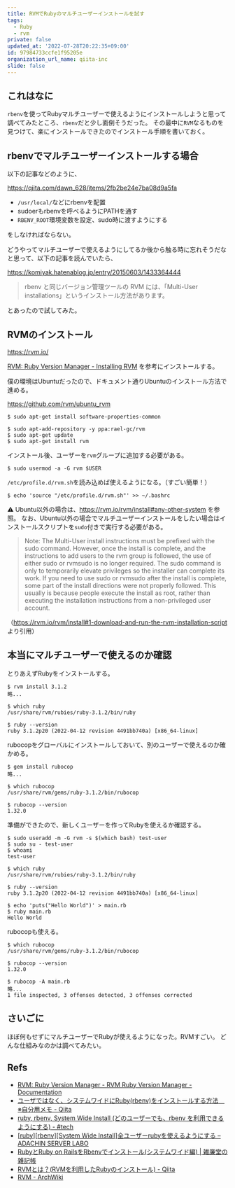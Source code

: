 ```yaml
---
title: RVMでRubyのマルチユーザーインストールを試す
tags:
  - Ruby
  - rvm
private: false
updated_at: '2022-07-28T20:22:35+09:00'
id: 97984733ccfe1f95205e
organization_url_name: qiita-inc
slide: false
---
```

## これはなに

`rbenv`を使ってRubyマルチユーザーで使えるようにインストールしようと思って調べてみたところ、`rbenv`だと少し面倒そうだった。
その最中に`RVM`なるものを見つけて、楽にインストールできたのでインストール手順を書いておく。

## rbenvでマルチユーザーインストールする場合

以下の記事などのように、

https://qiita.com/dawn_628/items/2fb2be24e7ba08d9a5fa

- `/usr/local/`などにrbenvを配置
- sudoerもrbenvを呼べるようにPATHを通す
- `RBENV_ROOT`環境変数を設定、sudo時に渡すようにする

をしなければならない。

どうやってマルチユーザーで使えるようにしてるか後から触る時に忘れそうだなと思って、以下の記事を読んでいたら、

https://komiyak.hatenablog.jp/entry/20150603/1433364444

> rbenv と同じバージョン管理ツールの RVM には、「Multi-User installations」というインストール方法があります。

とあったので試してみた。

## RVMのインストール

https://rvm.io/

[RVM: Ruby Version Manager - Installing RVM](https://rvm.io/rvm/install) を参考にインストールする。

僕の環境はUbuntuだったので、ドキュメント通りUbuntuのインストール方法で進める。

https://github.com/rvm/ubuntu_rvm

```console
$ sudo apt-get install software-properties-common

$ sudo apt-add-repository -y ppa:rael-gc/rvm
$ sudo apt-get update
$ sudo apt-get install rvm
```

インストール後、ユーザーを`rvm`グループに追加する必要がある。

```console
$ sudo usermod -a -G rvm $USER
```

`/etc/profile.d/rvm.sh`を読み込めば使えるようになる。（すごい簡単！）

```console
$ echo 'source "/etc/profile.d/rvm.sh"' >> ~/.bashrc
```

:warning: Ubuntu以外の場合は、https://rvm.io/rvm/install#any-other-system を参照。
なお、Ubuntu以外の場合でマルチユーザーインストールをしたい場合はインストールスクリプトを`sudo`付きで実行する必要がある。

> Note: The Multi-User install instructions must be prefixed with the sudo command. However, once the install is complete, and the instructions to add users to the rvm group is followed, the use of either sudo or rvmsudo is no longer required. The sudo command is only to temporarily elevate privileges so the installer can complete its work. If you need to use sudo or rvmsudo after the install is complete, some part of the install directions were not properly followed. This usually is because people execute the install as root, rather than executing the installation instructions from a non-privileged user account.

（https://rvm.io/rvm/install#1-download-and-run-the-rvm-installation-script より引用）

## 本当にマルチユーザーで使えるのか確認

とりあえずRubyをインストールする。

```console
$ rvm install 3.1.2
略...

$ which ruby
/usr/share/rvm/rubies/ruby-3.1.2/bin/ruby

$ ruby --version
ruby 3.1.2p20 (2022-04-12 revision 4491bb740a) [x86_64-linux]
```

rubocopをグローバルにインストールしておいて、別のユーザーで使えるのか確かめる。

```console
$ gem install rubocop
略...

$ which rubocop
/usr/share/rvm/gems/ruby-3.1.2/bin/rubocop

$ rubocop --version
1.32.0
```

準備ができたので、新しくユーザーを作ってRubyを使えるか確認する。

```console
$ sudo useradd -m -G rvm -s $(which bash) test-user
$ sudo su - test-user
$ whoami
test-user

$ which ruby
/usr/share/rvm/rubies/ruby-3.1.2/bin/ruby

$ ruby --version
ruby 3.1.2p20 (2022-04-12 revision 4491bb740a) [x86_64-linux]

$ echo 'puts("Hello World")' > main.rb
$ ruby main.rb
Hello World
```

rubocopも使える。

```console
$ which rubocop
/usr/share/rvm/gems/ruby-3.1.2/bin/rubocop

$ rubocop --version
1.32.0

$ rubocop -A main.rb
略...
1 file inspected, 3 offenses detected, 3 offenses corrected
```

## さいごに

ほぼ何もせずにマルチユーザーでRubyが使えるようになった。RVMすごい。
どんな仕組みなのかは調べてみたい。

## Refs

- [RVM: Ruby Version Manager - RVM Ruby Version Manager - Documentation](https://rvm.io/)
- [ユーザではなく、システムワイドにRuby(rbenv)をインストールする方法　※自分用メモ - Qiita](https://qiita.com/dawn_628/items/2fb2be24e7ba08d9a5fa)
- [ruby, rbenv, System Wide Install (どのユーザーでも、rbenv を利用できるようにする) - #tech](https://komiyak.hatenablog.jp/entry/20150603/1433364444)
- [[ruby][rbenv][System Wide Install]全ユーザーrubyを使えるようにする – ADACHIN SERVER LABO](https://blog.adachin.me/archives/2182)
- [RubyとRuby on RailsをRbenvでインストール(システムワイド編) | 雑廉堂の雑記帳](https://www.rough-and-cheap.jp/linux/ruby_rbenv_install_systemwide_on_ubuntu18_04/)
- [RVMとは？(RVMを利用したRubyのインストール) - Qiita](https://qiita.com/yunzeroin/items/f685c66a5455d354f6b6)
- [RVM - ArchWiki](https://wiki.archlinux.jp/index.php/RVM)
